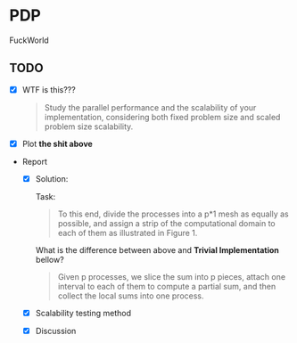 # PDP
FuckWorld



## TODO

- [x] WTF is this??? 

  > Study the parallel performance and the scalability of your implementation, considering both fixed problem size and scaled problem size scalability.

- [x] Plot  **the shit above**

- Report

  - [x] Solution: 

    Task:

    >To this end, divide the processes into a p*1 mesh as equally as possible, and assign a strip of the computational domain to each of them as illustrated in Figure 1.

    What is the difference between above and **Trivial Implementation** bellow?

    >Given p processes, we slice the sum into p pieces, attach one interval to each of them to compute a partial sum, and then collect the local sums into one process.

  - [x] Scalability testing method

  - [x] Discussion